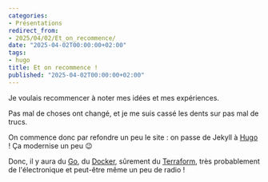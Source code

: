 ```yaml
---
categories:
- Présentations
redirect_from:
- 2025/04/02/Et_on_recommence/
date: "2025-04-02T00:00:00+02:00"
tags:
- hugo
title: Et on recommence !
published: "2025-04-02T00:00:00+02:00"
---
```


Je voulais recommencer à noter mes idées et mes expériences.

Pas mal de choses ont changé, et je me suis cassé les dents sur pas mal de trucs.

On commence donc par refondre un peu le site : on passe de Jekyll à [Hugo](/tags/hugo) ! Ça modernise un peu 😉

Donc, il y aura du [Go](/tags/go), du [Docker](/tags/docker), sûrement du [Terraform](/tags/tf), très probablement de l'électronique et peut-être même un peu de radio !
